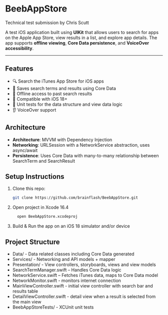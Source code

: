 # BeebAppStore
Technical test submission by Chris Scutt

A test iOS application built using **UIKit** that allows users to search for apps on the Apple App Store, view results in a list, and explore app details. The app supports **offline viewing**, **Core Data persistence**, and **VoiceOver accessibility**.

---

## Features
- 🔍 Search the iTunes App Store for iOS apps
- 🧠 Saves search terms and results using Core Data
- 💾 Offline access to past search results
- 🎯 Compatible with iOS 18+
- 🧪 Unit tests for the data structure and view data logic
- 👂 VoiceOver support

## Architecture
- **Architecture**: MVVM with Dependency Injection
- **Networking**: URLSession with a NetworkService abstraction, uses async/await
- **Persistence**: Uses Core Data with many-to-many relationship between SearchTerm and SearchResult

## Setup Instructions

1. Clone this repo:
   ```bash
   git clone https://github.com/brainflash/BeebAppStore.git

2. Open project in Xcode 16.4
   ```bash
     open BeebAppStore.xcodeproj
   
3. Build & Run the app on an iOS 18 simulator and/or device


## Project Structure
- Data/ - Data related classes including Core Data generated
- Services/ - Networking and API models + mapper
- Presentation/ - View controllers, storyboards, views and view models
- SearchTermManager.swift – Handles Core Data logic
- NetworkService.swift – Fetches iTunes data, maps to Core Data model
- NetworkMonitor.swift - monitors internet connection
- MainViewController.swift - initial view controller with search bar and results table
- DetailViewController.swift - detail view when a result is selected from the main view
- BeebAppStoreTests/ - XCUnit unit tests 
